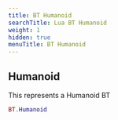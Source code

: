 ```yaml
---
title: BT Humanoid
searchTitle: Lua BT Humanoid
weight: 1
hidden: true
menuTitle: BT Humanoid
---
```

## Humanoid

This represents a Humanoid BT
```lua
BT.Humanoid
```